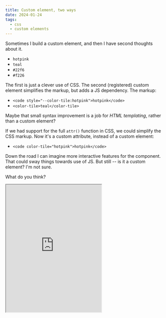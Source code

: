 ```yaml
---
title: Custom element, two ways
date: 2024-01-24
tags:
  - css
  - custom elements
---
```


Sometimes I build
a custom element,
and then I have second thoughts about it.

<!-- intro -->

- <code style="--color-tile:hotpink">hotpink</code>
- <code><color-tile>teal</color-tile></code>
- <code style="--color-tile:#22f6">#22f6</code>
- <code><color-tile>#f226</color-tile></code>

The first is just
a clever use of CSS.
The second (registered) custom element
simplifies the markup,
but adds a JS dependency.
The markup:

- `<code style="--color-tile:hotpink">hotpink</code>`
- `<color-tile>teal</color-tile>`

Maybe that small syntax improvement
is a job for
_HTML templating_,
rather than a custom element?

If we had support
for the full `attr()` function
in CSS,
we could simplify
the CSS markup.
Now it's a custom attribute,
instead of a custom element:

- `<code color-tile="hotpink">hotpink</code>`

Down the road
I can imagine more
interactive features
for the component.
That could sway things
towards use of JS.
But still --
is it a custom element?
I'm not sure.

What do you think?

<iframe
  webc:is="code-pen"
  src="https://codepen.io/miriamsuzanne/embed/KKEXQKr"
  title="Custom element, two ways"
  height="400"
></iframe>

<script>
class ColorTile extends HTMLElement {
  static register(tagName) {
    if ("customElements" in window) {
      customElements.define(tagName || "color-tile", ColorTile);
    }
  }

  static observedAttributes = ['for-color'];

  static #appendShadowTemplate = (node) => {
    const template = document.createElement("template");
    template.innerHTML = `<span part="tile"></span><slot></slot>`;
    const shadowRoot = node.attachShadow({ mode: "open" });
    shadowRoot.appendChild(template.content.cloneNode(true));
  }

  static #adoptShadowStyles = (node) => {
    const shadowStyle = new CSSStyleSheet();
    shadowStyle.replaceSync(`
      * { box-sizing: border-box; }
      [part=tile] {
        aspect-ratio: 1;
        background:
          linear-gradient(var(--tile-color) 0 100%),
          linear-gradient(45deg, black 50%, white 50%);
        border: thin solid;
        content: '';
        display: inline-block;
        inline-size: 1cap;
        margin-inline-end: 0.5ch;
      }
    `);
    node.shadowRoot.adoptedStyleSheets = [shadowStyle];
  }

  color;
  #tile;

  constructor() {
    super();
    ColorTile.#appendShadowTemplate(this);
    ColorTile.#adoptShadowStyles(this);

    this.#tile = this.shadowRoot.querySelector('[part=tile]');
  }

  attributeChangedCallback(attr) {
    if (attr === 'for-color') this.#applyColor();
  }

  connectedCallback() {
    this.#initColor();
    this.#applyColor();
  }

  disconnectedCallback() {
  }

  setColor(tileColor) { this.setAttribute('for-color', tileColor); }

  #initColor = () => {
    if (!this.color) this.setColor(this.innerText);
  }

  #applyColor = () => {
    this.color = this.getAttribute('for-color');
    this.#tile.style.setProperty('--tile-color', this.color);
  }
}

ColorTile.register();
</script>
